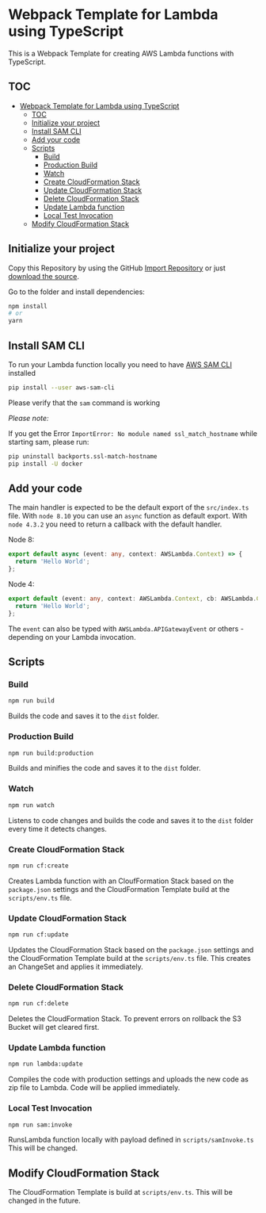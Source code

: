 # Webpack Template for Lambda using TypeScript

This is a Webpack Template for creating AWS Lambda functions with TypeScript.

## TOC

- [Webpack Template for Lambda using TypeScript](#webpack-template-for-lambda-using-typescript)
  - [TOC](#toc)
  - [Initialize your project](#initialize-your-project)
  - [Install SAM CLI](#install-sam-cli)
  - [Add your code](#add-your-code)
  - [Scripts](#scripts)
    - [Build](#build)
    - [Production Build](#production-build)
    - [Watch](#watch)
    - [Create CloudFormation Stack](#create-cloudformation-stack)
    - [Update CloudFormation Stack](#update-cloudformation-stack)
    - [Delete CloudFormation Stack](#delete-cloudformation-stack)
    - [Update Lambda function](#update-lambda-function)
    - [Local Test Invocation](#local-test-invocation)
  - [Modify CloudFormation Stack](#modify-cloudformation-stack)

## Initialize your project

Copy this Repository by using the GitHub [Import Repository](https://github.com/new/import) or just [download the source](https://github.com/tamino-martinius/template-webpack-typescript-lambda/archive/master.zip).

Go to the folder and install dependencies:

```sh
npm install
# or
yarn
```

## Install SAM CLI

To run your Lambda function locally you need to have [AWS SAM CLI](https://github.com/awslabs/aws-sam-cli) installed

```sh
pip install --user aws-sam-cli
```

Please verify that the `sam` command is working

*Please note:*

If you get the Error `ImportError: No module named ssl_match_hostname` while starting sam, please run:

```sh
pip uninstall backports.ssl-match-hostname
pip install -U docker
```

## Add your code

The main handler is expected to be the default export of the `src/index.ts` file. With `node 8.10` you can use an `async` function as default export. With `node 4.3.2` you need to return a callback with the default handler.

Node 8:

```ts
export default async (event: any, context: AWSLambda.Context) => {
  return 'Hello World';
};
```

Node 4:

```ts
export default (event: any, context: AWSLambda.Context, cb: AWSLambda.Callback) => {
  return 'Hello World';
};
```

The `event` can also be typed with `AWSLambda.APIGatewayEvent` or others - depending on your Lambda invocation.

## Scripts

### Build

```sh
npm run build
```

Builds the code and saves it to the `dist` folder.

### Production Build

```sh
npm run build:production
```

Builds and minifies the code and saves it to the `dist` folder.

### Watch

```sh
npm run watch
```

Listens to code changes and builds the code and saves it to the `dist` folder every time it detects changes.

### Create CloudFormation Stack

```sh
npm run cf:create
```

Creates Lambda function with an CloufFormation Stack based on the `package.json` settings and the CloudFormation Template build at the `scripts/env.ts` file.

### Update CloudFormation Stack

```sh
npm run cf:update
```

Updates the CloudFormation Stack based on the `package.json` settings and the CloudFormation Template build at the `scripts/env.ts` file. This creates an ChangeSet and applies it immediately.

### Delete CloudFormation Stack

```sh
npm run cf:delete
```

Deletes the CloudFormation Stack. To prevent errors on rollback the S3 Bucket will get cleared first.

### Update Lambda function

```sh
npm run lambda:update
```

Compiles the code with production settings and uploads the new code as zip file to Lambda. Code will be applied immediately.

### Local Test Invocation

```sh
npm run sam:invoke
```

RunsLambda function locally with payload defined in `scripts/samInvoke.ts` This will be changed.

## Modify CloudFormation Stack

The CloudFormation Template is build at `scripts/env.ts`. This will be changed in the future.

